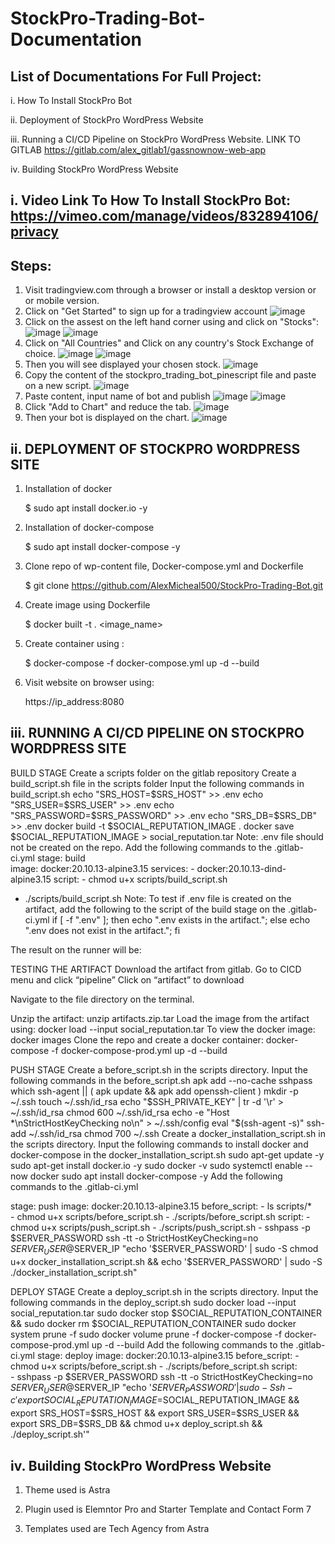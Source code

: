 # StockPro-Trading-Bot-Documentation
## List of Documentations For Full Project:

i. How To Install StockPro Bot

ii. Deployment of StockPro WordPress Website

iii. Running a CI/CD Pipeline on StockPro WordPress Website. LINK TO GITLAB https://gitlab.com/alex_gitlab1/gassnownow-web-app

iv. Building StockPro WordPress Website 

## i. Video Link To How To Install StockPro Bot: https://vimeo.com/manage/videos/832894106/privacy
## Steps:
1. Visit tradingview.com through a browser or install a desktop version or or mobile version.
2. Click on "Get Started" to sign up for a tradingview account
![image](https://github.com/AlexMicheal500/StockPro-Trading-Bot/assets/99332618/9c82bb42-5b22-4aa7-ab34-db04671154a6)
3. Click on the assest on the left hand corner using and click on "Stocks":
![image](https://github.com/AlexMicheal500/StockPro-Trading-Bot/assets/99332618/3edbc1d0-1609-428d-a6a5-9ca356ff2326)
![image](https://github.com/AlexMicheal500/StockPro-Trading-Bot/assets/99332618/6449fb0e-525a-4e64-914b-866f758ae5a5)
4. Click on "All Countries" and Click on any country's Stock Exchange of choice.
![image](https://github.com/AlexMicheal500/StockPro-Trading-Bot/assets/99332618/6e4aa41e-78c8-48b3-af0b-600aea5edcb4)
![image](https://github.com/AlexMicheal500/StockPro-Trading-Bot/assets/99332618/24f9cfc5-b873-430d-a44c-00faeb579d46)
5. Then you will see displayed your chosen stock.
![image](https://github.com/AlexMicheal500/StockPro-Trading-Bot/assets/99332618/623d6196-cb2f-4f1c-889e-8ec7e1edfa43)
6. Copy the content of the stockpro_trading_bot_pinescript file and paste on a new script.
![image](https://github.com/AlexMicheal500/StockPro-Trading-Bot/assets/99332618/d79e67da-1560-4bb6-a140-69ba64053c27)
7. Paste content, input name of bot and publish
![image](https://github.com/AlexMicheal500/StockPro-Trading-Bot/assets/99332618/4d5f47cf-48a5-4f43-b101-db06ad1173b0)
![image](https://github.com/AlexMicheal500/StockPro-Trading-Bot/assets/99332618/29e380f5-4731-4756-b0af-b91beb0997f7)
8. Click "Add to Chart" and reduce the tab.
![image](https://github.com/AlexMicheal500/StockPro-Trading-Bot/assets/99332618/6145b784-31bc-4462-abd5-dba09ce7308b)
9. Then your bot is displayed on the chart.
![image](https://github.com/AlexMicheal500/StockPro-Trading-Bot/assets/99332618/9e1d7692-c8ec-41f6-bdf1-220285c19c5a)



## ii. DEPLOYMENT OF STOCKPRO WORDPRESS SITE
1. Installation of docker

   $ sudo apt install docker.io -y
   
2. Installation of docker-compose

   $ sudo apt install docker-compose -y
   
3. Clone repo of wp-content file, Docker-compose.yml and Dockerfile

   $ git clone https://github.com/AlexMicheal500/StockPro-Trading-Bot.git
   
4. Create image using Dockerfile

   $ docker built -t . <image_name>

5. Create container using :

   $ docker-compose -f docker-compose.yml up -d --build

6. Visit website on browser using:

   https://ip_address:8080
   
   
## iii. RUNNING A CI/CD PIPELINE ON STOCKPRO WORDPRESS SITE
BUILD STAGE 
Create a scripts folder on the gitlab repository
Create a build_script.sh file in the scripts folder
Input the following commands in build_script.sh
echo "SRS_HOST=$SRS_HOST" >> .env
echo "SRS_USER=$SRS_USER" >> .env
echo "SRS_PASSWORD=$SRS_PASSWORD" >> .env
echo "SRS_DB=$SRS_DB" >> .env
docker build -t $SOCIAL_REPUTATION_IMAGE .
docker save $SOCIAL_REPUTATION_IMAGE > social_reputation.tar
     Note: .env file should not be created on the repo.
Add the following commands to the .gitlab-ci.yml
    stage: build    
    image: docker:20.10.13-alpine3.15
    services:
       - docker:20.10.13-dind-alpine3.15
    script:
        - chmod u+x scripts/build_script.sh
- ./scripts/build_script.sh
Note: To test if .env file is created on the artifact, add the following to the script of the build stage on the .gitlab-ci.yml
if [ -f ".env" ]; then echo ".env exists in the artifact."; else echo ".env does not exist in the artifact."; fi

The result on the runner will be:

TESTING THE ARTIFACT
Download the artifact from gitlab.
Go to CICD menu and click “pipeline”
Click on “artifact” to download


Navigate to the file directory on the terminal.

Unzip the artifact:
unzip artifacts.zip.tar
Load the image from the artifact using:
docker load --input social_reputation.tar
To view the docker image:
docker images 
Clone the repo and create a docker container:
docker-compose -f docker-compose-prod.yml up -d --build 


PUSH STAGE 
Create a before_script.sh in the scripts directory.
Input the following commands in the before_script.sh
apk add --no-cache sshpass
which ssh-agent || ( apk update && apk add openssh-client )
mkdir -p ~/.ssh
touch ~/.ssh/id_rsa
echo "$SSH_PRIVATE_KEY" | tr -d '\r' > ~/.ssh/id_rsa
chmod 600 ~/.ssh/id_rsa
echo -e "Host *\nStrictHostKeyChecking no\n" > ~/.ssh/config
eval "$(ssh-agent -s)"
ssh-add ~/.ssh/id_rsa
chmod 700 ~/.ssh
Create a docker_installation_script.sh in the scripts directory.
Input the following commands to install docker and docker-compose  in the docker_installation_script.sh
sudo apt-get update -y
sudo apt-get install docker.io -y
sudo docker -v
sudo systemctl enable --now docker
sudo apt  install docker-compose -y 
Add the following commands to the .gitlab-ci.yml

stage: push
    image: docker:20.10.13-alpine3.15
    before_script:
        - ls scripts/*	
        - chmod u+x scripts/before_script.sh
        - ./scripts/before_script.sh
    script:
        - chmod u+x scripts/push_script.sh
        - ./scripts/push_script.sh
 	       - sshpass -p $SERVER_PASSWORD ssh -tt -o StrictHostKeyChecking=no $SERVER_USER@$SERVER_IP "echo '$SERVER_PASSWORD' | sudo -S chmod u+x docker_installation_script.sh && echo '$SERVER_PASSWORD' | sudo -S ./docker_installation_script.sh"

DEPLOY STAGE 
Create a deploy_script.sh in the scripts directory.
Input the following commands in the deploy_script.sh
sudo docker load --input social_reputation.tar
sudo docker stop $SOCIAL_REPUTATION_CONTAINER && sudo docker rm $SOCIAL_REPUTATION_CONTAINER
sudo docker system prune -f
sudo docker volume prune -f
docker-compose -f docker-compose-prod.yml up -d --build
Add the following commands to the .gitlab-ci.yml
stage: deploy
    image: docker:20.10.13-alpine3.15
    before_script:
        - chmod u+x scripts/before_script.sh
        - ./scripts/before_script.sh
    script:      
        - sshpass -p $SERVER_PASSWORD ssh -tt -o StrictHostKeyChecking=no $SERVER_USER@$SERVER_IP "echo '$SERVER_PASSWORD' | sudo -S sh -c 'export SOCIAL_REPUTATION_IMAGE=$SOCIAL_REPUTATION_IMAGE && export SRS_HOST=$SRS_HOST && export SRS_USER=$SRS_USER && export SRS_DB=$SRS_DB && chmod u+x deploy_script.sh && ./deploy_script.sh'"


## iv. Building StockPro WordPress Website
1. Theme used is Astra

2. Plugin used is Elemntor Pro and Starter Template and Contact Form 7

3. Templates used are Tech Agency from Astra




